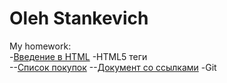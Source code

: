 # Oleh Stankevich
My homework:  
-[Введение в HTML](https://ol-stan.github.io/resume/ "Резюме на двух языках")
-HTML5 теги  
--[Список покупок](https://ol-stan.github.io/goods-list/ "Первое заданик 2-го урока")
--[Документ со ссылками](https://ol-stan.github.io/links/ "Второе заданик 2-го урока")
-Git
